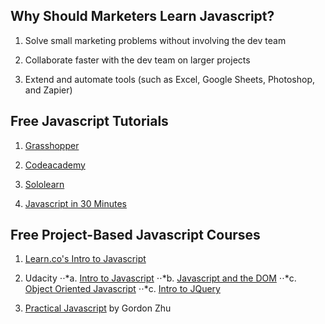## Why Should Marketers Learn Javascript?

1. Solve small marketing problems without involving the dev team

2. Collaborate faster with the dev team on larger projects

3. Extend and automate tools (such as Excel, Google Sheets, Photoshop, and Zapier)


## Free Javascript Tutorials

1. [Grasshopper](https://grasshopper.codes)

2. [Codeacademy](https://www.codecademy.com/learn/introduction-to-javascript)

3. [Sololearn](https://www.sololearn.com/Course/JavaScript/)

4. [Javascript in 30 Minutes](https://youtu.be/zPHerhks2Vg)


## Free Project-Based Javascript Courses

1. [Learn.co's Intro to Javascript](https://learn.co/courses/introduction-to-javascript)

2. Udacity
⋅⋅*a. [Intro to Javascript](https://www.udacity.com/course/intro-to-javascript--ud803)
⋅⋅*b. [Javascript and the DOM](https://www.udacity.com/course/javascript-and-the-dom--ud117)
⋅⋅*c. [Object Oriented Javascript](https://www.udacity.com/course/object-oriented-javascript--ud015)
⋅⋅*c. [Intro to JQuery](https://www.udacity.com/course/intro-to-jquery--ud245)

3. [Practical Javascript](https://watchandcode.com/p/practical-javascript) by Gordon Zhu

 




